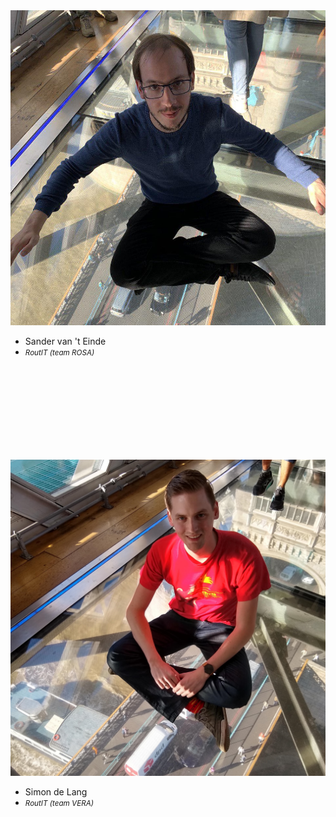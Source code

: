 <div class="flex">
    <div class="col">
      <img class="img-responsive-50 img-circle" src="/img/sander.jpg">
      <ul class="no-list">
        <li>Sander van 't Einde</li>
        <li><small><em>RoutIT (team ROSA)</em></small></li>
      </ul>
    </div>
    <div class="col">
      <img class="img-responsive-50 img-circle" style="margin-top: 150px" src="/img/simon.jpg">
      <ul class="no-list">
        <li>Simon de Lang</li>
        <li><small><em>RoutIT (team VERA)</em></small></li>
      </ul>
    </div>
</div>